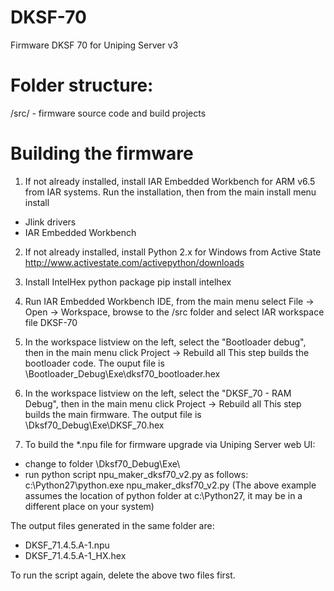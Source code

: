 # DKSF-70

Firmware DKSF 70 for Uniping Server v3

Folder structure:
================
/src/ - firmware source code and build projects

Building the firmware
=====================
1. If not already installed, install IAR Embedded Workbench for ARM v6.5 from IAR systems. Run the installation, then from the main install menu install
- Jlink drivers
- IAR Embedded Workbench

2. If not already installed, install Python 2.x for Windows from Active State
http://www.activestate.com/activepython/downloads

3. Install IntelHex python package
pip install intelhex

4. Run IAR Embedded Workbench IDE, from the main menu select File -> Open -> Workspace, browse to the /src folder and select IAR workspace file DKSF-70

5. In the workspace listview on the left, select the "Bootloader debug", then in the main menu click Project -> Rebuild all
This step builds the bootloader code. The ouput file is \Bootloader_Debug\Exe\dksf70_bootloader.hex

6. In the workspace listview on the left, select the "DKSF_70 - RAM Debug", then in the main menu click Project -> Rebuild all
This step builds the main firmware. The output file is \Dksf70_Debug\Exe\DKSF_70.hex

7. To build the *.npu file for firmware upgrade via Uniping Server web UI:
- change to folder \Dksf70_Debug\Exe\
- run python script npu_maker_dksf70_v2.py as follows: c:\Python27\python.exe npu_maker_dksf70_v2.py
(The above example assumes the location of python folder at c:\Python27, it may be in a different place on your system)

The output files generated in the same folder are:
- DKSF_71.4.5.A-1.npu
- DKSF_71.4.5.A-1_HX.hex

To run the script again, delete the above two files first.
